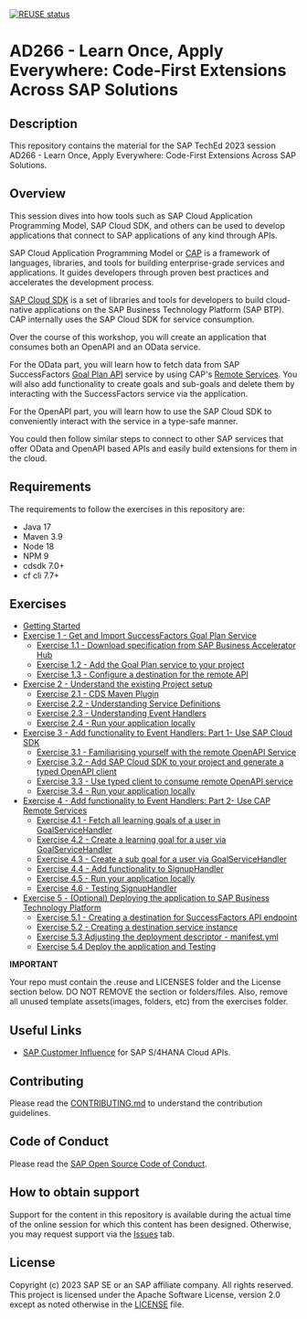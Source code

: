 [![REUSE status](https://api.reuse.software/badge/github.com/SAP-samples/teched2023-AD266)](https://api.reuse.software/info/github.com/SAP-samples/teched2023-AD266)

# AD266 - Learn Once, Apply Everywhere: Code-First Extensions Across SAP Solutions

## Description

This repository contains the material for the SAP TechEd 2023 session AD266 - Learn Once, Apply Everywhere: Code-First Extensions Across SAP Solutions.


## Overview

This session dives into how tools such as SAP Cloud Application Programming Model, SAP Cloud SDK, and others can be used to develop applications that connect to SAP applications of any kind through APIs.

SAP Cloud Application Programming Model or [CAP](https://cap.cloud.sap/docs/) is a framework of languages, libraries, and tools for building enterprise-grade services and applications. 
It guides developers through proven best practices and accelerates the development process. 

[SAP Cloud SDK](https://sap.github.io/cloud-sdk/docs/overview/overview-cloud-sdk) is a set of libraries and tools for developers to build cloud-native applications on the SAP Business Technology Platform (SAP BTP).
CAP internally uses the SAP Cloud SDK for service consumption.

Over the course of this workshop, you will create an application that consumes both an OpenAPI and an OData service. 

For the OData part, you will learn how to fetch data from SAP SuccessFactors [Goal Plan API](https://api.sap.com/api/PerformanceandGoalsPMGM/overview) service by using CAP's [Remote Services](https://cap.cloud.sap/docs/java/remote-services#configuring-remote-services).
You will also add functionality to create goals and sub-goals and delete them by interacting with the SuccessFactors service via the application.

For the OpenAPI part, you will learn how to use the SAP Cloud SDK to conveniently interact with the service in a type-safe manner. 

You could then follow similar steps to connect to other SAP services that offer OData and OpenAPI based APIs and easily build extensions for them in the cloud.

## Requirements

The requirements to follow the exercises in this repository are:

- Java 17
- Maven 3.9
- Node 18
- NPM 9
- cdsdk 7.0+
- cf cli 7.7+

## Exercises

- [Getting Started](exercises/ex0/)
- [Exercise 1 - Get and Import SuccessFactors Goal Plan Service](exercises/ex1/)
    - [Exercise 1.1 - Download specification from SAP Business Accelerator Hub](exercises/ex1#exercise-11-download-specification-from-sap-business-accelerator-hub)
    - [Exercise 1.2 - Add the Goal Plan service to your project](exercises/ex1#exercise-12-add-the-goal-plan-service-to-your-project)
    - [Exercise 1.3 - Configure a destination for the remote API](exercises/ex1#exercise-12-configure-a-destination-for-the-remote-api)
- [Exercise 2 - Understand the existing Project setup](exercises/ex2/)
    - [Exercise 2.1 - CDS Maven Plugin](exercises/ex2#exercise-21-cds-maven-plugin)
    - [Exercise 2.2 - Understanding Service Definitions](exercises/ex2#exercise-22-understanding-service-definitions)
    - [Exercise 2.3 - Understanding Event Handlers](exercises/ex2#exercise-23-understanding-event-handlers)
    - [Exercise 2.4 - Run your application locally](exercises/ex2#exercise-24---run-your-application-locally)
- [Exercise 3 - Add functionality to Event Handlers: Part 1- Use SAP Cloud SDK](exercises/ex3/)
  - [Exercise 3.1 - Familiarising yourself with the remote OpenAPI Service](exercises/ex3#exercise-31---familiarising-yourself-with-the-remote-openapi-service)
  - [Exercise 3.2 - Add SAP Cloud SDK to your project and generate a typed OpenAPI client](exercises/ex3#exercise-32---add-sap-cloud-sdk-to-your-project-and-generate-a-typed-openapi-client)
  - [Exercise 3.3 - Use typed client to consume remote OpenAPI service](exercises/ex3#exercise-33---use-typed-client-to-consume-remote-openapi-service)
  - [Exercise 3.4 - Run your application locally](exercises/ex3#exercise-34---run-your-application-locally)
- [Exercise 4 - Add functionality to Event Handlers: Part 2- Use CAP Remote Services](exercises/ex4/)
  - [Exercise 4.1 - Fetch all learning goals of a user in GoalServiceHandler](exercises/ex4#exercise-41---fetch-all-learning-goals-of-a-user-in-goalservicehandler)
  - [Exercise 4.2 - Create a learning goal for a user via GoalServiceHandler](exercises/ex4#exercise-42---create-a-learning-goal-for-a-user-via-goalservicehandler)
  - [Exercise 4.3 - Create a sub goal for a user via GoalServiceHandler](exercises/ex4#exercise-43---create-a-sub-goal-for-a-user-via-goalservicehandler)
  - [Exercise 4.4 - Add functionality to SignupHandler](exercises/ex4#exercise-44---add-functionality-to-signuphandler)
  - [Exercise 4.5 - Run your application locally](exercises/ex4#exercise-45---run-your-application-locally)
  - [Exercise 4.6 - Testing SignupHandler](exercises/ex4#exercise-46---testing-signuphandler)
- [Exercise 5 - (Optional) Deploying the application to SAP Business Technology Platform](exercises/ex5/)
  - [Exercise 5.1 - Creating a destination for SuccessFactors API endpoint](exercises/ex5#exercise-51-creating-a-destination-for-successfactors-api-endpoint)
  - [Exercise 5.2 - Creating a destination service instance](exercises/ex5#exercise-52-creating-a-destination-service-instance)
  - [Exercise 5.3 Adjusting the deployment descriptor - manifest.yml](exercises/ex5#exercise-53-adjusting-the-deployment-descriptor---manifestyml)
  - [Exercise 5.4 Deploy the application and Testing](exercises/ex5#exercise-54-deploy-the-application-and-testing)

**IMPORTANT**

Your repo must contain the .reuse and LICENSES folder and the License section below. DO NOT REMOVE the section or folders/files. Also, remove all unused template assets(images, folders, etc) from the exercises folder. 

## Useful Links
- [SAP Customer Influence](https://influence.sap.com/sap/ino/#/campaign/1175) for SAP S/4HANA Cloud APIs.

## Contributing
Please read the [CONTRIBUTING.md](./CONTRIBUTING.md) to understand the contribution guidelines.

## Code of Conduct
Please read the [SAP Open Source Code of Conduct](https://github.com/SAP-samples/.github/blob/main/CODE_OF_CONDUCT.md).

## How to obtain support

Support for the content in this repository is available during the actual time of the online session for which this content has been designed. Otherwise, you may request support via the [Issues](../../issues) tab.

## License
Copyright (c) 2023 SAP SE or an SAP affiliate company. All rights reserved. This project is licensed under the Apache Software License, version 2.0 except as noted otherwise in the [LICENSE](LICENSES/Apache-2.0.txt) file.
